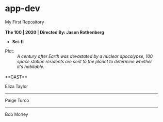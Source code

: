 # app-dev
My First Repository
<br></br>
<b> The 100 | 2020 | Directed By: Jason Rothenberg</b>
* **Sci-fi**

<dt>Plot:</dt>
<dd><i> A century after Earth was devastated by a nuclear apocalypse, 100 space station residents are sent to the planet to determine whether it's habitable.</i></dd>
</br>
**CAST**

<p>Eliza Taylor  </p>


-------------------------------------------------------------------------------------------------------------------------------------------------------------------

<p>Paige Turco </p>



-------------------------------------------------------------------------------------------------------------------------------------------------------------------

<p>Bob Morley  </p>
